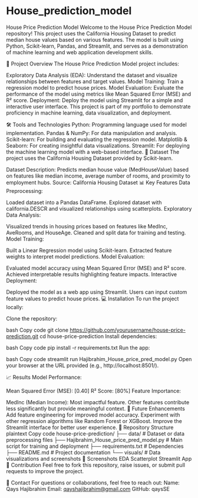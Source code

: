 # House_prediction_model
House Price Prediction Model
Welcome to the House Price Prediction Model repository! This project uses the California Housing Dataset to predict median house values based on various features. The model is built using Python, Scikit-learn, Pandas, and Streamlit, and serves as a demonstration of machine learning and web application development skills.

🚀 Project Overview
The House Price Prediction Model project includes:

Exploratory Data Analysis (EDA): Understand the dataset and visualize relationships between features and target values.
Model Training: Train a regression model to predict house prices.
Model Evaluation: Evaluate the performance of the model using metrics like Mean Squared Error (MSE) and R² score.
Deployment: Deploy the model using Streamlit for a simple and interactive user interface.
This project is part of my portfolio to demonstrate proficiency in machine learning, data visualization, and deployment.

🛠️ Tools and Technologies
Python: Programming language used for model implementation.
Pandas & NumPy: For data manipulation and analysis.
Scikit-learn: For building and evaluating the regression model.
Matplotlib & Seaborn: For creating insightful data visualizations.
Streamlit: For deploying the machine learning model with a web-based interface.
📁 Dataset
The project uses the California Housing Dataset provided by Scikit-learn.

Dataset Description: Predicts median house value (MedHouseValue) based on features like median income, average number of rooms, and proximity to employment hubs.
Source: California Housing Dataset
📊 Key Features
Data Preprocessing:

Loaded dataset into a Pandas DataFrame.
Explored dataset with california.DESCR and visualized relationships using scatterplots.
Exploratory Data Analysis:

Visualized trends in housing prices based on features like MedInc, AveRooms, and HouseAge.
Cleaned and split data for training and testing.
Model Training:

Built a Linear Regression model using Scikit-learn.
Extracted feature weights to interpret model predictions.
Model Evaluation:

Evaluated model accuracy using Mean Squared Error (MSE) and R² score.
Achieved interpretable results highlighting feature impacts.
Interactive Deployment:

Deployed the model as a web app using Streamlit.
Users can input custom feature values to predict house prices.
💻 Installation
To run the project locally:

Clone the repository:

bash
Copy code
git clone https://github.com/yourusername/house-price-prediction.git
cd house-price-prediction
Install dependencies:

bash
Copy code
pip install -r requirements.txt
Run the app:

bash
Copy code
streamlit run Hajibrahim_House_price_pred_model.py
Open your browser at the URL provided (e.g., http://localhost:8501/).

📈 Results
Model Performance:

Mean Squared Error (MSE): [0.40]
R² Score: [80%]
Feature Importance:

MedInc (Median Income): Most impactful feature.
Other features contribute less significantly but provide meaningful context.
🎯 Future Enhancements
Add feature engineering for improved model accuracy.
Experiment with other regression algorithms like Random Forest or XGBoost.
Improve the Streamlit interface for better user experience.
📂 Repository Structure
plaintext
Copy code
house-price-prediction/
├── data/                     # Dataset or data preprocessing files
├── Hajibrahim_House_price_pred_model.py  # Main script for training and deployment
├── requirements.txt          # Dependencies
├── README.md                 # Project documentation
└── visuals/                  # Data visualizations and screenshots
📸 Screenshots
EDA Scatterplot	Streamlit App
🤝 Contribution
Feel free to fork this repository, raise issues, or submit pull requests to improve the project.

📧 Contact
For questions or collaborations, feel free to reach out:
Name: Qays Hajibrahim
Email: qayshajibrahim@gmail.com
GitHub: qaysSE

